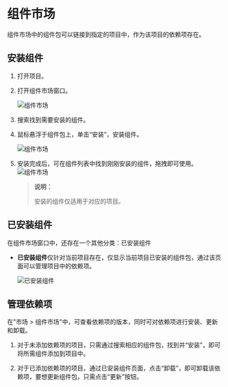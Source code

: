 # 组件市场 
组件市场中的组件包可以链接到指定的项目中，作为该项目的依赖项存在。

## 安装组件

1. 打开项目。
2. 打开组件市场窗口。
   
   ![组件市场](https://docimages.blob.core.chinacloudapi.cn/images/Studio/Market/activitymarket20201214.png)

3. 搜索找到需要安装的组件。
4. 鼠标悬浮于组件包上，单击“安装”，安装组件。

    ![组件市场](https://docimages.blob.core.chinacloudapi.cn/images/Studio/Market/installactivity20201214.png)

5. 安装完成后，可在组件列表中找到刚刚安装的组件，拖拽即可使用。
   ![组件市场](https://docimages.blob.core.chinacloudapi.cn/images/Studio/Market/instalactivitytool20201214.png)
   
   >**说明：**
   >
   >安装的组件仅适用于对应的项目。


## 已安装组件

在组件市场窗口中，还存在一个其他分类：已安装组件

* **已安装组件**仅针对当前项目存在，仅显示当前项目已安装的组件包，通过该页面可以管理项目中的依赖项。

    ![已安装组件](https://docimages.blob.core.chinacloudapi.cn/images/Studio/Market/installactivitydone20201214.png)
<!-- 
* **本地组件**最为重要的是，当你处于无网络或其他无法连接到组件市场的情况时，你依然可以使用曾经下载过的组件包，将他们应用于你的自动化项目中。

    ![本地组件](https://docimages.blob.core.chinacloudapi.cn/images/Studio/Market/localActivities.PNG) -->

## 管理依赖项

在"市场 > 组件市场"中，可查看依赖项的版本，同时可对依赖项进行安装、更新和卸载。

1. 对于未添加依赖项的项目，只需通过搜索相应的组件包，找到并“安装”，即可将所需组件添加到项目中。
    
2. 对于已添加依赖项的项目，通过已安装组件页面，点击“卸载”，即可卸载该依赖项，要想更新组件包，只需点击“更新”按钮。